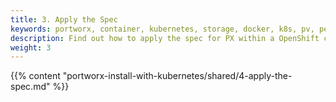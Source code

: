 ```yaml
---
title: 3. Apply the Spec
keywords: portworx, container, kubernetes, storage, docker, k8s, pv, persistent disk, openshift
description: Find out how to apply the spec for PX within a OpenShift cluster and have PX provide highly available volumes to any application deployed via Kubernetes.
weight: 3
---
```


{{% content "portworx-install-with-kubernetes/shared/4-apply-the-spec.md" %}}

